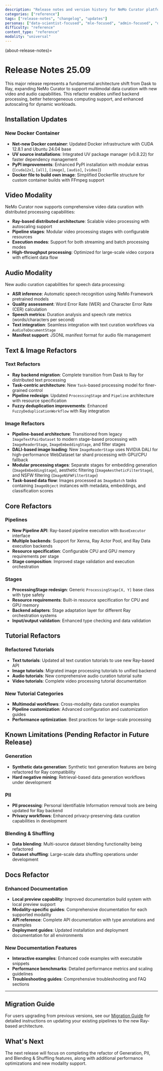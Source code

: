 ```yaml
---
description: "Release notes and version history for NeMo Curator platform updates and new features"
categories: ["reference"]
tags: ["release-notes", "changelog", "updates"]
personas: ["data-scientist-focused", "mle-focused", "admin-focused", "devops-focused"]
difficulty: "reference"
content_type: "reference"
modality: "universal"
---
```


(about-release-notes)=
# Release Notes 25.09

This major release represents a fundamental architecture shift from Dask to Ray, expanding NeMo Curator to support multimodal data curation with new video and audio capabilities. This refactor enables unified backend processing, better heterogeneous computing support, and enhanced autoscaling for dynamic workloads.

## Installation Updates

### New Docker Container
- **Net-new Docker container**: Updated Docker infrastructure with CUDA 12.8.1 and Ubuntu 24.04 base
- **UV source installations**: Integrated UV package manager (v0.8.22) for faster dependency management
- **PyPI improvements**: Enhanced PyPI installation with modular extras (`[cuda12x]`, `[all]`, `[image]`, `[audio]`, `[video]`)
- **Docker file to build own image**: Simplified Dockerfile structure for custom container builds with FFmpeg support

## Video Modality

NeMo Curator now supports comprehensive video data curation with distributed processing capabilities:

- **Ray-based distributed architecture**: Scalable video processing with autoscaling support
- **Pipeline stages**: Modular video processing stages with configurable resources
- **Execution modes**: Support for both streaming and batch processing modes
- **High-throughput processing**: Optimized for large-scale video corpora with efficient data flow

## Audio Modality

New audio curation capabilities for speech data processing:

- **ASR inference**: Automatic speech recognition using NeMo Framework pretrained models
- **Quality assessment**: Word Error Rate (WER) and Character Error Rate (CER) calculation
- **Speech metrics**: Duration analysis and speech rate metrics (words/characters per second)
- **Text integration**: Seamless integration with text curation workflows via `AudioToDocumentStage`
- **Manifest support**: JSONL manifest format for audio file management

## Text & Image Refactors

### Text Refactors
- **Ray backend migration**: Complete transition from Dask to Ray for distributed text processing
- **Task-centric architecture**: New `Task`-based processing model for finer-grained control
- **Pipeline redesign**: Updated `ProcessingStage` and `Pipeline` architecture with resource specification
- **Fuzzy deduplication improvements**: Enhanced `FuzzyDeduplicationWorkflow` with Ray integration

### Image Refactors  
- **Pipeline-based architecture**: Transitioned from legacy `ImageTextPairDataset` to modern stage-based processing with `ImageReaderStage`, `ImageEmbeddingStage`, and filter stages
- **DALI-based image loading**: New `ImageReaderStage` uses NVIDIA DALI for high-performance WebDataset tar shard processing with GPU/CPU fallback
- **Modular processing stages**: Separate stages for embedding generation (`ImageEmbeddingStage`), aesthetic filtering (`ImageAestheticFilterStage`), and NSFW filtering (`ImageNSFWFilterStage`)
- **Task-based data flow**: Images processed as `ImageBatch` tasks containing `ImageObject` instances with metadata, embeddings, and classification scores

## Core Refactors

### Pipelines
- **New Pipeline API**: Ray-based pipeline execution with `BaseExecutor` interface
- **Multiple backends**: Support for Xenna, Ray Actor Pool, and Ray Data execution backends
- **Resource specification**: Configurable CPU and GPU memory requirements per stage
- **Stage composition**: Improved stage validation and execution orchestration

### Stages
- **ProcessingStage redesign**: Generic `ProcessingStage[X, Y]` base class with type safety
- **Resource requirements**: Built-in resource specification for CPU and GPU memory
- **Backend adapters**: Stage adaptation layer for different Ray orchestration systems
- **Input/output validation**: Enhanced type checking and data validation

## Tutorial Refactors

### Refactored Tutorials
- **Text tutorials**: Updated all text curation tutorials to use new Ray-based API
- **Image tutorials**: Migrated image processing tutorials to unified backend
- **Audio tutorials**: New comprehensive audio curation tutorial suite
- **Video tutorials**: Complete video processing tutorial documentation

### New Tutorial Categories
- **Multimodal workflows**: Cross-modality data curation examples
- **Pipeline customization**: Advanced configuration and customization guides
- **Performance optimization**: Best practices for large-scale processing

## Known Limitations (Pending Refactor in Future Release)

### Generation
- **Synthetic data generation**: Synthetic text generation features are being refactored for Ray compatibility
- **Hard negative mining**: Retrieval-based data generation workflows under development

### PII
- **PII processing**: Personal Identifiable Information removal tools are being updated for Ray backend
- **Privacy workflows**: Enhanced privacy-preserving data curation capabilities in development

### Blending & Shuffling
- **Data blending**: Multi-source dataset blending functionality being refactored
- **Dataset shuffling**: Large-scale data shuffling operations under development

## Docs Refactor

### Enhanced Documentation
- **Local preview capability**: Improved documentation build system with local preview support
- **Modality-specific guides**: Comprehensive documentation for each supported modality
- **API reference**: Complete API documentation with type annotations and examples
- **Deployment guides**: Updated installation and deployment documentation for all environments

### New Documentation Features
- **Interactive examples**: Enhanced code examples with executable snippets
- **Performance benchmarks**: Detailed performance metrics and scaling guidelines
- **Troubleshooting guides**: Comprehensive troubleshooting and FAQ sections

---

## Migration Guide

For users upgrading from previous versions, see our [Migration Guide](../migration-guide.md) for detailed instructions on updating your existing pipelines to the new Ray-based architecture.

## What's Next

The next release will focus on completing the refactor of Generation, PII, and Blending & Shuffling features, along with additional performance optimizations and new modality support.

